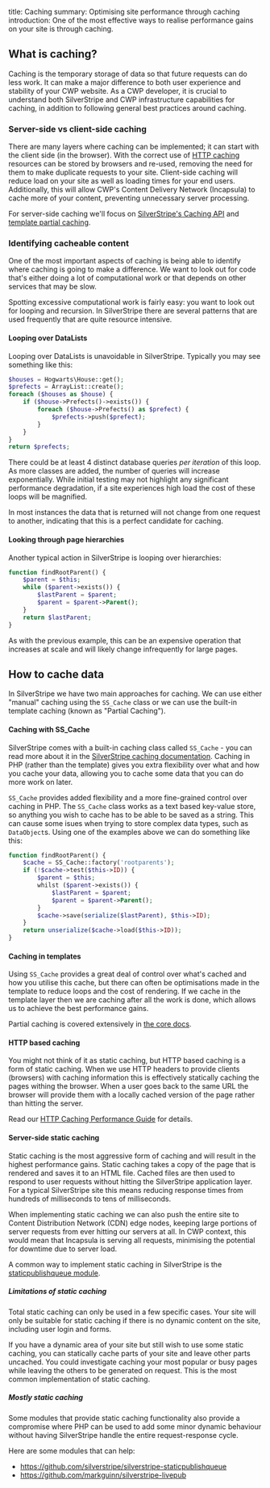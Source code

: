 title: Caching
summary: Optimising site performance through caching
introduction: One of the most effective ways to realise performance gains on your site is through caching.

## What is caching?

Caching is the temporary storage of data so that future requests can do less work. 
It can make a major difference to both user experience and stability of your CWP website.
As a CWP developer, it is crucial to understand both SilverStripe and CWP infrastructure
capabilities for caching, in addition to following general best practices around caching.

### Server-side vs client-side caching

There are many layers where caching can be implemented; it can start with the client side (in the browser). With the 
correct use of 
[HTTP caching](http-caching)
resources can be stored by browsers and re-used, removing the need for them to make duplicate requests to your site. 
Client-side caching will reduce load on your site as well as loading times for your end users. Additionally, this will 
allow CWP's Content Delivery Network (Incapsula) to cache more of your content, preventing unnecessary server processing.

For server-side caching we'll focus on [SilverStripe's Caching API](https://docs.silverstripe.org/en/3/developer_guides/performance/caching/)
and [template partial caching](https://docs.silverstripe.org/en/3/developer_guides/performance/partial_caching/).

### Identifying cacheable content

One of the most important aspects of caching is being able to identify where caching is going to make a difference. 
We want to look out for code that's either doing a lot of computational work or that depends on other services that 
may be slow.

Spotting excessive computational work is fairly easy: you want to look out for looping and recursion.
In SilverStripe there are several patterns that are used frequently that are quite resource intensive.

#### Looping over DataLists

Looping over DataLists is unavoidable in SilverStripe. Typically you may see something like this:

```php
$houses = Hogwarts\House::get();
$prefects = ArrayList::create();
foreach ($houses as $house) {
	if ($house->Prefects()->exists()) {
		foreach ($house->Prefects() as $prefect) {
			$prefects->push($prefect);
		}
	}
}
return $prefects;
```

There could be at least 4 distinct database queries *per iteration* of this loop. As more classes are added, the number 
of queries will increase exponentially. While initial testing may not highlight any significant performance degradation,
if a site experiences high load the cost of these loops will be magnified.

In most instances the data that is returned will not change from one request to another, indicating that this is a 
perfect candidate for caching.

#### Looking through page hierarchies

Another typical action in SilverStripe is looping over hierarchies:

```php
function findRootParent() {
	$parent = $this;
	while ($parent->exists()) {
		$lastParent = $parent;
		$parent = $parent->Parent();
	}
	return $lastParent;
}
```

As with the previous example, this can be an expensive operation that increases at scale and will likely change 
infrequently for large pages.

## How to cache data

In SilverStripe we have two main approaches for caching. We can use either "manual" caching using the `SS_Cache` class 
or we can use the built-in template caching (known as "Partial Caching").

#### Caching with SS_Cache

SilverStripe comes with a built-in caching class called `SS_Cache` - you can read more about it in the [SilverStripe 
caching documentation](https://docs.silverstripe.org/en/3/developer_guides/performance/caching/). Caching in PHP 
(rather than the template) gives you extra flexibility over what and how you cache your data, allowing you to cache 
some data that you can do more work on later.

`SS_Cache` provides added flexibility and a more fine-grained control over caching in PHP. The `SS_Cache` class works 
as a text based key-value store, so anything you wish to cache has to be able to be saved as a string. This can cause
some isues when trying to store complex data types, such as `DataObject`s. Using one of the examples above we can do
something like this:

```php
function findRootParent() {
	$cache = SS_Cache::factory('rootparents');
	if (!$cache->test($this->ID)) {
		$parent = $this;
		whilst ($parent->exists()) {
			$lastParent = $parent;
			$parent = $parent->Parent();
		}
		$cache->save(serialize($lastParent), $this->ID);
	}
	return unserialize($cache->load($this->ID));
}
```

#### Caching in templates

Using `SS_Cache` provides a great deal of control over what's cached and how you utilise this cache, but there can 
often be optimisations made in the template to reduce loops and the cost of rendering. If we cache in the template 
layer then we are caching after all the work is done, which allows us to achieve the best performance gains.

Partial caching is covered extensively in 
[the core docs](https://docs.silverstripe.org/en/3/developer_guides/performance/partial_caching/).

#### HTTP based caching

You might not think of it as static caching, but HTTP based caching is a form of static caching. When we use HTTP 
headers to provide clients (browsers) with caching information this is effectively statically caching the pages 
withing the browser. When a user goes back to the same URL the browser will provide them with a locally cached 
version of the page rather than hitting the server.

Read our [HTTP Caching Performance Guide](http-caching) for details.

#### Server-side static caching

Static caching is the most aggressive form of caching
and will result in the highest performance gains. Static caching takes a copy of the page that is rendered and saves 
it to an HTML file. Cached files are then used to respond to user requests without hitting the SilverStripe 
application layer.  For a typical SilverStripe site this means reducing response times from hundreds of milliseconds 
to tens of milliseconds.
 
When implementing static caching we can also push the entire site to Content Distribution Network (CDN) edge nodes, 
keeping large portions of server requests from ever hitting our servers at all. In CWP context, this would mean that 
Incapsula is serving all requests, minimising the potential for downtime due to server load.

A common way to implement static caching in SilverStripe is the 
[staticpublishqueue module](https://github.com/silverstripe/silverstripe-staticpublishqueue).

##### Limitations of static caching

Total static caching can only be used in a few specific cases. Your site will only be suitable for static caching if 
there is no dynamic content on the site, including user login and forms.

If you have a dynamic area of your site but still wish to use some static caching, you can statically cache parts of 
your site and leave other parts uncached. You could investigate caching your most popular or busy pages while leaving
the others to be generated on request. This is the most common implementation of static caching.

##### Mostly static caching

Some modules that provide static caching functionality also provide a compromise where PHP can be used to add some 
minor dynamic behaviour without having SilverStripe handle the entire request-response cycle.

Here are some modules that can help:

- https://github.com/silverstripe/silverstripe-staticpublishqueue
- https://github.com/markguinn/silverstripe-livepub
